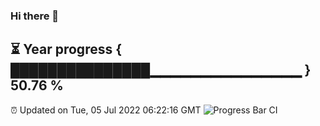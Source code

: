 ### Hi there 👋
⏳ Year progress { ███████████████▁▁▁▁▁▁▁▁▁▁▁▁▁▁▁ } 50.76 %
---
⏰ Updated on Tue, 05 Jul 2022 06:22:16 GMT
![Progress Bar CI](https://github.com/liununu/liununu/workflows/Progress%20Bar%20CI/badge.svg)
